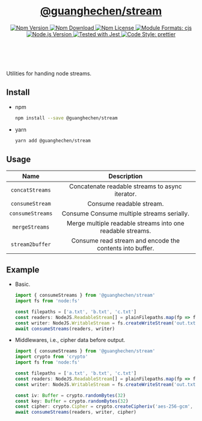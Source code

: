 <header>
  <h1 align="center">
    <a href="https://github.com/guanghechen/sora/tree/@guanghechen/stream@1.0.0-alpha.11/packages/stream#readme">@guanghechen/stream</a>
  </h1>
  <div align="center">
    <a href="https://www.npmjs.com/package/@guanghechen/stream">
      <img
        alt="Npm Version"
        src="https://img.shields.io/npm/v/@guanghechen/stream.svg"
      />
    </a>
    <a href="https://www.npmjs.com/package/@guanghechen/stream">
      <img
        alt="Npm Download"
        src="https://img.shields.io/npm/dm/@guanghechen/stream.svg"
      />
    </a>
    <a href="https://www.npmjs.com/package/@guanghechen/stream">
      <img
        alt="Npm License"
        src="https://img.shields.io/npm/l/@guanghechen/stream.svg"
      />
    </a>
    <a href="#install">
      <img
        alt="Module Formats: cjs"
        src="https://img.shields.io/badge/module_formats-cjs-green.svg"
      />
    </a>
    <a href="https://github.com/nodejs/node">
      <img
        alt="Node.js Version"
        src="https://img.shields.io/node/v/@guanghechen/stream"
      />
    </a>
    <a href="https://github.com/facebook/jest">
      <img
        alt="Tested with Jest"
        src="https://img.shields.io/badge/tested_with-jest-9c465e.svg"
      />
    </a>
    <a href="https://github.com/prettier/prettier">
      <img
        alt="Code Style: prettier"
        src="https://img.shields.io/badge/code_style-prettier-ff69b4.svg?style=flat-square"
      />
    </a>
  </div>
</header>
<br/>

Utilities for handing node streams.

## Install

- npm

  ```bash
  npm install --save @guanghechen/stream
  ```

- yarn

  ```bash
  yarn add @guanghechen/stream
  ```

## Usage

|       Name       |                        Description                         |
| :--------------: | :--------------------------------------------------------: |
| `concatStreams`  |      Concatenate readable streams to async iterator.       |
| `consumeStream`  |                  Consume readable stream.                  |
| `consumeStreams` |         Consume Consume multiple streams serially.         |
|  `mergeStreams`  | Merge multiple readable streams into one readable streams. |
| `stream2buffer`  |  Consume read stream and encode the contents into buffer.  |

## Example

- Basic.

  ```typescript
  import { consumeStreams } from '@guanghechen/stream'
  import fs from 'node:fs'

  const filepaths = ['a.txt', 'b.txt', 'c.txt']
  const readers: NodeJS.ReadableStream[] = plainFilepaths.map(fp => fs.createReadStream(fp))
  const writer: NodeJS.WritableStream = fs.createWriteStream('out.txt')
  await consumeStreams(readers, writer)
  ```

- Middlewares, i.e., cipher data before output.

  ```typescript
  import { consumeStreams } from '@guanghechen/stream'
  import crypto from 'crypto'
  import fs from 'node:fs'

  const filepaths = ['a.txt', 'b.txt', 'c.txt']
  const readers: NodeJS.ReadableStream[] = plainFilepaths.map(fp => fs.createReadStream(fp))
  const writer: NodeJS.WritableStream = fs.createWriteStream('out.txt')

  const iv: Buffer = crypto.randomBytes(32)
  const key: Buffer = crypto.randomBytes(32)
  const cipher: crypto.Cipher = crypto.createCipheriv('aes-256-gcm', key, iv)
  await consumeStreams(readers, writer, cipher)
  ```

[homepage]:
  https://github.com/guanghechen/sora/tree/@guanghechen/stream@1.0.0-alpha.11/packages/stream#readme
